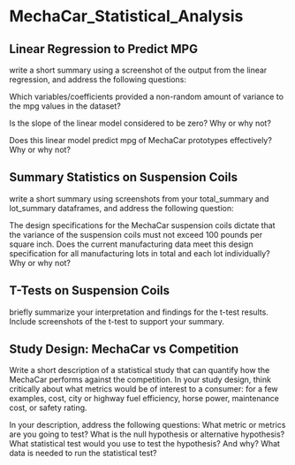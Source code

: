 # MechaCar_Statistical_Analysis



## Linear Regression to Predict MPG

write a short summary using a screenshot of the output from the linear regression, 
and address the following questions:

Which variables/coefficients provided a non-random amount of variance to the mpg 
values in the dataset?

Is the slope of the linear model considered to be zero? Why or why not?

Does this linear model predict mpg of MechaCar prototypes effectively? Why or why not?



## Summary Statistics on Suspension Coils

write a short summary using screenshots from your total_summary and lot_summary dataframes, and address 
the following question:

The design specifications for the MechaCar suspension coils dictate that the variance of the suspension 
coils must not exceed 100 pounds per square inch. Does the current manufacturing data meet this design 
specification for all manufacturing lots in total and each lot individually? Why or why not?



## T-Tests on Suspension Coils

briefly summarize your interpretation and findings for the t-test results. Include screenshots of the 
t-test to support your summary.



## Study Design: MechaCar vs Competition

Write a short description of a statistical study that can quantify how the MechaCar performs against the 
competition. In your study design, think critically about what metrics would be of interest to a 
consumer: for a few examples, cost, city or highway fuel efficiency, horse power, maintenance cost, or 
safety rating.

In your description, address the following questions:
What metric or metrics are you going to test?
What is the null hypothesis or alternative hypothesis?
What statistical test would you use to test the hypothesis? And why?
What data is needed to run the statistical test?
